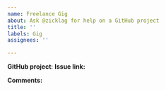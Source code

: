```yaml
---
name: Freelance Gig
about: Ask @zicklag for help on a GitHub project
title: ''
labels: Gig
assignees: ''

---
```


**GitHub project**:
**Issue link:**

**Comments:**

